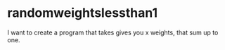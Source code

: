 # randomweightslessthan1
I want to create a program that takes gives you x weights, that sum up to one.
